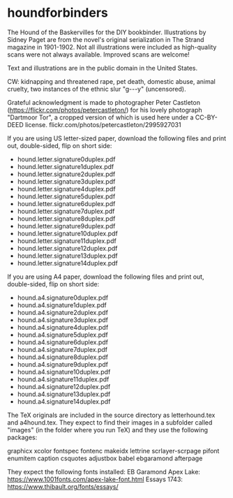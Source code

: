 # houndforbinders
The Hound of the Baskervilles for the DIY bookbinder. Illustrations by Sidney Paget are from the novel's original serialization in The Strand magazine in 1901-1902. Not all illustrations were included as high-quality scans were not always available. Improved scans are welcome!

Text and illustrations are in the public domain in the United States.

CW: kidnapping and threatened rape, pet death, domestic abuse, animal cruelty, two instances of the ethnic slur "g---y" (uncensored).

Grateful acknowledgment is made to photographer Peter Castleton (https://flickr.com/photos/petercastleton/) for his lovely photograph "Dartmoor Tor", a cropped version of which is used here under a CC-BY-DEED license.
flickr.com/photos/petercastleton/2995927031

If you are using US letter-sized paper, download the following files and print out, double-sided, flip on short side:
* hound.letter.signature0duplex.pdf
* hound.letter.signature1duplex.pdf
* hound.letter.signature2duplex.pdf
* hound.letter.signature3duplex.pdf
* hound.letter.signature4duplex.pdf
* hound.letter.signature5duplex.pdf
* hound.letter.signature6duplex.pdf
* hound.letter.signature7duplex.pdf
* hound.letter.signature8duplex.pdf
* hound.letter.signature9duplex.pdf
* hound.letter.signature10duplex.pdf
* hound.letter.signature11duplex.pdf
* hound.letter.signature12duplex.pdf
* hound.letter.signature13duplex.pdf
* hound.letter.signature14duplex.pdf

If you are using A4 paper, download the following files and print out, double-sided, flip on short side:
* hound.a4.signature0duplex.pdf
* hound.a4.signature1duplex.pdf
* hound.a4.signature2duplex.pdf
* hound.a4.signature3duplex.pdf
* hound.a4.signature4duplex.pdf
* hound.a4.signature5duplex.pdf
* hound.a4.signature6duplex.pdf
* hound.a4.signature7duplex.pdf
* hound.a4.signature8duplex.pdf
* hound.a4.signature9duplex.pdf
* hound.a4.signature10duplex.pdf
* hound.a4.signature11duplex.pdf
* hound.a4.signature12duplex.pdf
* hound.a4.signature13duplex.pdf
* hound.a4.signature14duplex.pdf


The TeX originals are included in the source directory as letterhound.tex and a4hound.tex. They expect to find their images in a subfolder called "images" (in the folder where you run TeX) and they use the following packages:

graphicx
xcolor
fontspec
fontenc
makeidx
lettrine
scrlayer-scrpage
pifont
enumitem
caption
csquotes
adjustbox
babel
ebgaramond
afterpage

They expect the following fonts installed:
EB Garamond
Apex Lake: https://www.1001fonts.com/apex-lake-font.html
Essays 1743: https://www.thibault.org/fonts/essays/
